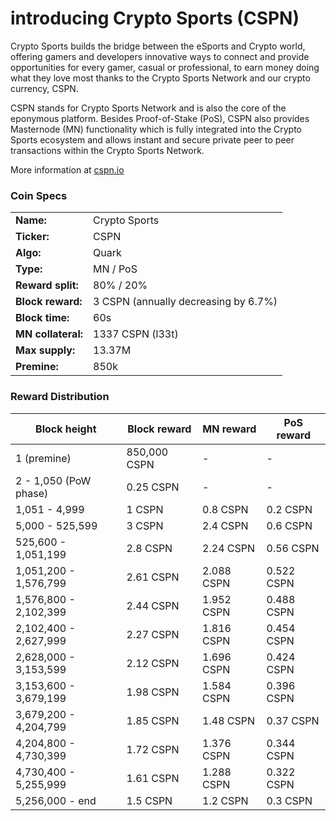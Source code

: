introducing Crypto Sports (CSPN)
=================================================

Crypto Sports builds the bridge between the eSports and Crypto world, offering gamers and developers innovative ways to connect and provide opportunities for every gamer, casual or professional, to earn money doing what they love most thanks to the Crypto Sports Network and our crypto currency, CSPN.

CSPN stands for Crypto Sports Network and is also the core of the eponymous platform. Besides Proof-of-Stake (PoS), CSPN also provides Masternode (MN) functionality which is fully integrated into the Crypto Sports ecosystem and allows instant and secure private peer to peer transactions within the Crypto Sports Network.

More information at [cspn.io](http://www.cspn.io)

### Coin Specs
|          |             |
|----------|-------------|
|**Name:** |Crypto Sports|
|**Ticker:**| CSPN|
|**Algo:**| Quark |
|**Type:**| MN / PoS |
|**Reward split:**| 80% / 20%|
|**Block reward:**| 3 CSPN (annually decreasing by 6.7%)| 
|**Block time:**| 60s |
|**MN collateral:**| 1337 CSPN (l33t)|
|**Max supply:**| 13.37M |
|**Premine:**| 850k|


### Reward Distribution

| **Block height** | **Block reward**  | **MN reward**  | **PoS reward**    |
|------------------|------------------|------------------|------------------|
| 1 (premine)      |850,000 CSPN| -                      | -                | 
| 2 - 1,050 (PoW phase) |0.25 CSPN| -  | -     |
| 1,051 - 4,999     |1 CSPN| 0.8 CSPN    | 0.2 CSPN     |
| 5,000 - 525,599   |3 CSPN| 2.4 CSPN   | 0.6 CSPN     |
| 525,600 - 1,051,199   |2.8 CSPN| 2.24 CSPN   | 0.56 CSPN     |
| 1,051,200 - 1,576,799   |2.61 CSPN| 2.088 CSPN   | 0.522 CSPN     |
| 1,576,800 - 2,102,399   |2.44 CSPN| 1.952 CSPN   | 0.488 CSPN     |
| 2,102,400 - 2,627,999   |2.27 CSPN| 1.816 CSPN   | 0.454 CSPN     |
| 2,628,000 - 3,153,599   |2.12 CSPN| 1.696 CSPN   | 0.424 CSPN     |
| 3,153,600 - 3,679,199   |1.98 CSPN| 1.584 CSPN   | 0.396 CSPN     |
| 3,679,200 - 4,204,799   |1.85 CSPN| 1.48 CSPN   | 0.37 CSPN     |
| 4,204,800 - 4,730,399   |1.72 CSPN| 1.376 CSPN   | 0.344 CSPN     |
| 4,730,400 - 5,255,999   |1.61 CSPN| 1.288 CSPN   | 0.322 CSPN     |
| 5,256,000 - end         |1.5 CSPN| 1.2 CSPN   | 0.3 CSPN     |
